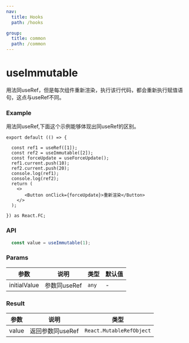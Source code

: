 ```yaml
---
nav:
  title: Hooks
  path: /hooks

group:
  title: common
  path: /common
---
```


# useImmutable
用法同useRef，但是每次组件重新渲染，执行该行代码，都会重新执行赋值语句，这点与useRef不同。

### Example
用法同useRef,下面这个示例能够体现出同useRef的区别。
```tsx
export default (() => {

  const ref1 = useRef([1]);
  const ref2 = useImmutable([2]);
  const forceUpdate = useForceUpdate();
  ref1.current.push(10);
  ref2.current.push(20);
  console.log(ref1);
  console.log(ref2);
  return (
    <>
       <Button onClick={forceUpdate}>重新渲染</Button>
    </>
  );

}) as React.FC;
```
### API
```typescript
  const value = useImmutable(1);
```
### Params

| 参数           | 说明        | 类型    | 默认值 |
| ------------ | --------- | ----- | --- |
| initialValue | 参数同useRef | `any` | -   |

### Result

| 参数    | 说明    | 类型                       |
| ----- | ----- | ------------------------ |
| value | 返回参数同useRef | `React.MutableRefObject` |
